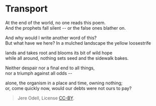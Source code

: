 # Transport

At the end of the world, no one reads this poem.  
And the prophets fall silent -- or the false ones blather on.

And why would I write another word of this?  
But what have we here? In a mulched landscape the yellow loosestrife

lands and takes root and blooms its bit of wild hope  
while all around, nothing sets seed and the sidewalk bakes.

Neither despair nor a final end to all things,  
nor a triumph against all odds --

alone, the organism in a place and time, owning nothing;  
or, come quickly now, would our debts were not ours to pay?

>Jere Odell, License [CC-BY](https://creativecommons.org/licenses/by/4.0/).